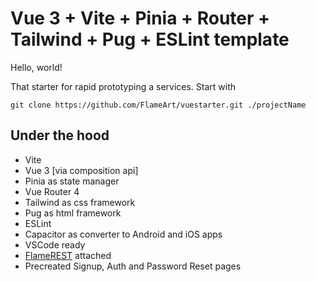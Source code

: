 # Vue 3 + Vite + Pinia + Router + Tailwind + Pug + ESLint template

Hello, world!

That starter for rapid prototyping a services. Start with

    git clone https://github.com/FlameArt/vuestarter.git ./projectName

## Under the hood

* Vite
* Vue 3 [via composition api]
* Pinia as state manager
* Vue Router 4
* Tailwind as css framework
* Pug as html framework
* ESLint
* Capacitor as converter to Android and iOS apps
* VSCode ready
* [FlameREST](https://github.com/FlameArt/auto-rest-template-yii2) attached
* Precreated Signup, Auth and Password Reset pages